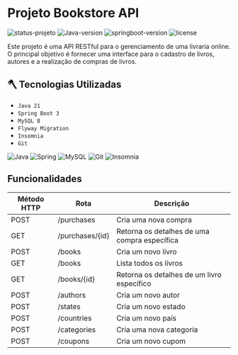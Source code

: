 # Projeto Bookstore API

![status-projeto](https://img.shields.io/badge/status-desenvolvimento-gree) 
![Java-version](https://img.shields.io/badge/java-version_21-blue) ![springboot-version](https://img.shields.io/badge/springboot-version_3.2.1-gree)
![license](https://img.shields.io/badge/licence-MIT-gree)

Este projeto é uma API RESTful para o gerenciamento de uma livraria online. O principal objetivo é fornecer uma 
interface para o cadastro de livros, autores e a realização de compras de livros.


## 🪓 Tecnologias Utilizadas
- `Java 21`
- `Spring Boot 3`
- `MySQL 8`
- `Flyway Migration`
- `Insomnia`
- `Git`

![Java](https://img.shields.io/badge/Java-ED8B00?style=for-the-badge&logo=java&logoColor=white)
![Spring](https://img.shields.io/badge/Spring_Boot-F2F4F9?style=for-the-badge&logo=spring-boot&color=black)
![MySQL](https://img.shields.io/badge/MySQL-005C84?style=for-the-badge&logo=mysql&logoColor=white)
![Git](https://img.shields.io/badge/git-%23F05033.svg?style=for-the-badge&logo=git&logoColor=white)
![Insomnia](https://img.shields.io/badge/Insomnia-black?style=for-the-badge&logo=insomnia&logoColor=5849BE)


## Funcionalidades

| Método HTTP | Rota | Descrição |
|-------------|------|-----------|
| POST | /purchases | Cria uma nova compra |
| GET | /purchases/{id} | Retorna os detalhes de uma compra específica |
| POST | /books | Cria um novo livro |
| GET | /books | Lista todos os livros |
| GET | /books/{id} | Retorna os detalhes de um livro específico |
| POST | /authors | Cria um novo autor |
| POST | /states | Cria um novo estado |
| POST | /countries | Cria um novo país |
| POST | /categories | Cria uma nova categoria |
| POST | /coupons | Cria um novo cupom |# sport-articles
